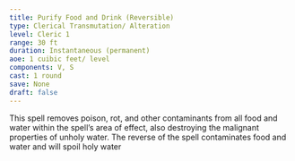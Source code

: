 ```yaml
---
title: Purify Food and Drink (Reversible)
type: Clerical Transmutation/ Alteration
level: Cleric 1
range: 30 ft
duration: Instantaneous (permanent)
aoe: 1 cuibic feet/ level
components: V, S
cast: 1 round
save: None
draft: false
---
```


This spell removes poison, rot, and other contaminants from all food and water within the spell’s area of effect, also destroying the malignant properties of unholy water. The reverse of the spell contaminates food and water and will spoil holy water
